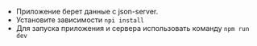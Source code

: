 * Приложение берет данные с json-server.
* Установите зависимости `npi install`
* Для запуска приложения и сервера использовать команду `npm run dev`